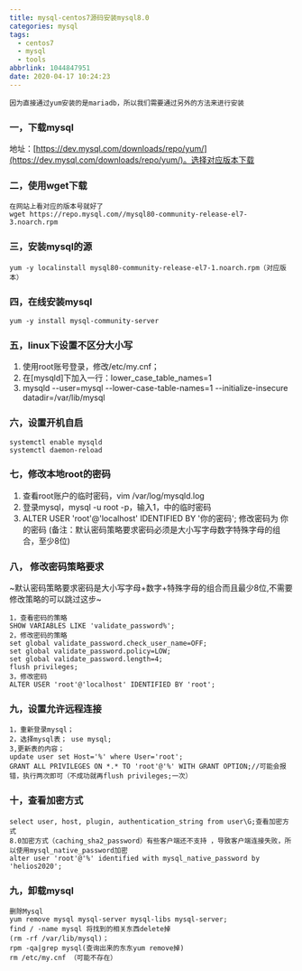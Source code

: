 ```yaml
---
title: mysql-centos7源码安装mysql8.0
categories: mysql
tags:
  - centos7
  - mysql
  - tools
abbrlink: 1044847951
date: 2020-04-17 10:24:23
---
```


	因为直接通过yum安装的是mariadb，所以我们需要通过另外的方法来进行安装

### 一，下载mysql

地址：[https://dev.mysql.com/downloads/repo/yum/](https://dev.mysql.com/downloads/repo/yum/)。选择对应版本下载

### 二，使用wget下载

~~~
在网站上看对应的版本号就好了
wget https://repo.mysql.com//mysql80-community-release-el7-3.noarch.rpm
~~~

### 三，安装mysql的源

~~~
yum -y localinstall mysql80-community-release-el7-1.noarch.rpm（对应版本）
~~~

### 四，在线安装mysql

~~~
yum -y install mysql-community-server
~~~

### 五，linux下设置不区分大小写

  1. 使用root账号登录，修改/etc/my.cnf；
  2. 在[mysqld]下加入一行：lower_case_table_names=1
  3. mysqld --user=mysql --lower-case-table-names=1 --initialize-insecure datadir=/var/lib/mysql

### 六，设置开机自启

~~~
systemctl enable mysqld
systemctl daemon-reload
~~~

### 七，修改本地root的密码

  1. 查看root账户的临时密码，vim  /var/log/mysqld.log
  2. 登录mysql，mysql -u root -p，输入1，中的临时密码
  3. ALTER USER 'root'@'localhost' IDENTIFIED BY '你的密码';
     修改密码为 你的密码 (备注：默认密码策略要求密码必须是大小写字母数字特殊字母的组合，至少8位)

### 八， 修改密码策略要求

~默认密码策略要求密码是大小写字母+数字+特殊字母的组合而且最少8位,不需要修改策略的可以跳过这步~

~~~
1，查看密码的策略
SHOW VARIABLES LIKE 'validate_password%';
2，修改密码的策略
set global validate_password.check_user_name=OFF;
set global validate_password.policy=LOW;
set global validate_password.length=4;
flush privileges;
3，修改密码
ALTER USER 'root'@'localhost' IDENTIFIED BY 'root';
~~~

### 九，设置允许远程连接

~~~
1，重新登录mysql；
2，选择mysql表； use mysql;
3,更新表的内容；
update user set Host='%' where User='root';
GRANT ALL PRIVILEGES ON *.* TO 'root'@'%' WITH GRANT OPTION;//可能会报错，执行两次即可（不成功就再flush privileges;一次）
~~~

### 十，查看加密方式

~~~
select user, host, plugin, authentication_string from user\G;查看加密方式
8.0加密方式（caching_sha2_password）有些客户端还不支持 ，导致客户端连接失败，所以使用mysql_native_password加密
alter user 'root'@'%' identified with mysql_native_password by 'helios2020';

~~~

### 九，卸载mysql

~~~
删除Mysql
yum remove mysql mysql-server mysql-libs mysql-server;
find / -name mysql 将找到的相关东西delete掉
(rm -rf /var/lib/mysql)；
rpm -qa|grep mysql(查询出来的东东yum remove掉)
rm /etc/my.cnf （可能不存在）
~~~

